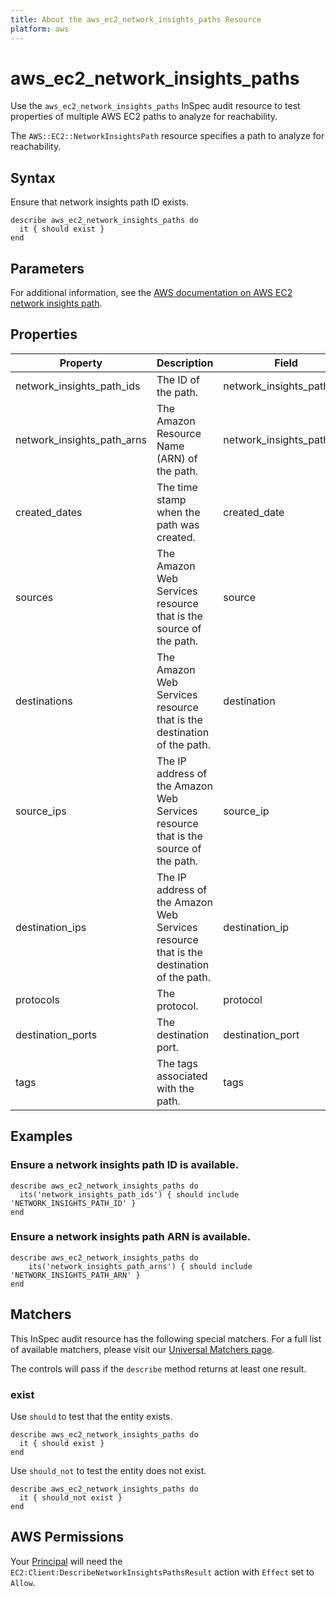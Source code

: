 ```yaml
---
title: About the aws_ec2_network_insights_paths Resource
platform: aws
---
```


# aws_ec2_network_insights_paths

Use the `aws_ec2_network_insights_paths` InSpec audit resource to test properties of multiple AWS EC2 paths to analyze for reachability.

The `AWS::EC2::NetworkInsightsPath` resource specifies a path to analyze for reachability.

## Syntax

Ensure that network insights path ID exists.

    describe aws_ec2_network_insights_paths do
      it { should exist }
    end

## Parameters

For additional information, see the [AWS documentation on AWS EC2 network insights path](https://docs.aws.amazon.com/AWSCloudFormation/latest/UserGuide/aws-resource-ec2-networkinsightspath.html).

## Properties

| Property | Description| Field |
| --- | --- | --- |
| network_insights_path_ids | The ID of the path. | network_insights_path_id |
| network_insights_path_arns | The Amazon Resource Name (ARN) of the path. | network_insights_path_arn |
| created_dates | The time stamp when the path was created. | created_date |
| sources | The Amazon Web Services resource that is the source of the path. | source |
| destinations | The Amazon Web Services resource that is the destination of the path. | destination |
| source_ips | The IP address of the Amazon Web Services resource that is the source of the path. | source_ip |
| destination_ips | The IP address of the Amazon Web Services resource that is the destination of the path. | destination_ip |
| protocols | The protocol. | protocol |
| destination_ports | The destination port. | destination_port |
| tags | The tags associated with the path. | tags |

## Examples

### Ensure a network insights path ID is available.

    describe aws_ec2_network_insights_paths do
      its('network_insights_path_ids') { should include 'NETWORK_INSIGHTS_PATH_ID' }
    end

### Ensure a network insights path ARN is available.

    describe aws_ec2_network_insights_paths do
        its('network_insights_path_arns') { should include 'NETWORK_INSIGHTS_PATH_ARN' }
    end

## Matchers

This InSpec audit resource has the following special matchers. For a full list of available matchers, please visit our [Universal Matchers page](https://www.inspec.io/docs/reference/matchers/).

The controls will pass if the `describe` method returns at least one result.

### exist

Use `should` to test that the entity exists.

    describe aws_ec2_network_insights_paths do
      it { should exist }
    end

Use `should_not` to test the entity does not exist.

    describe aws_ec2_network_insights_paths do
      it { should_not exist }
    end

## AWS Permissions

Your [Principal](https://docs.aws.amazon.com/IAM/latest/UserGuide/intro-structure.html#intro-structure-principal) will need the `EC2:Client:DescribeNetworkInsightsPathsResult` action with `Effect` set to `Allow`.

